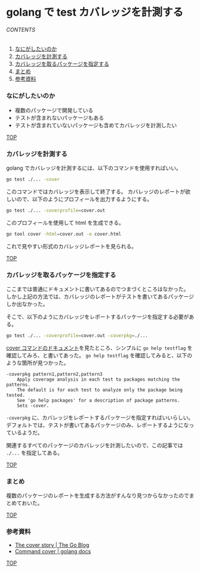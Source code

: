 # golang で test カバレッジを計測する
<a id="top"></a>

###### CONTENTS

1. [なにがしたいのか](#purpose)
1. [カバレッジを計測する](#cover)
1. [カバレッジを取るパッケージを指定する](#coverpkg)
1. [まとめ](#postscript)
1. [参考資料](#reference)


<a id="purpose"></a>
### なにがしたいのか

- 複数のパッケージで開発している
- テストが含まれないパッケージもある
- テストが含まれていないパッケージも含めてカバレッジを計測したい


[TOP](#top)
<a id="cover"></a>
### カバレッジを計測する

golang でカバレッジを計測するには、以下のコマンドを使用すればいい。

```bash
go test ./... -cover
```

このコマンドではカバレッジを表示して終了する。
カバレッジのレポートが欲しいので、以下のようにプロフィールを出力するようにする。

```bash
go test ./... -coverprofile=cover.out
```

このプロフィールを使用して html を生成できる。

```bash
go tool cover -html=cover.out -o cover.html
```

これで見やすい形式のカバレッジレポートを見られる。


[TOP](#top)
<a id="coverpkg"></a>
### カバレッジを取るパッケージを指定する

ここまでは普通にドキュメントに書いてあるのでつまづくところはなかった。
しかし上記の方法では、カバレッジのレポートがテストを書いてあるパッケージしか出なかった。

そこで、以下のようにカバレッジをレポートするパッケージを指定する必要がある。

```bash
go test ./... -coverprofile=cover.out -coverpkg=./...
```

[cover コマンドのドキュメント](https://golang.org/cmd/cover/)を見たところ、シンプルに `go help testflag` を確認してみろ、と書いてあった。
`go help testflag` を確認してみると、以下のような箇所が見つかった。

```text
-coverpkg pattern1,pattern2,pattern3
    Apply coverage analysis in each test to packages matching the patterns.
    The default is for each test to analyze only the package being tested.
    See 'go help packages' for a description of package patterns.
    Sets -cover.
```

`-coverpkg` に、カバレッジをレポートするパッケージを指定すればいいらしい。
デフォルトでは、テストが書いてあるパッケージのみ、レポートするようになっているようだ。

関連するすべてのパッケージのカバレッジを計測したいので、この記事では `./...` を指定してある。


[TOP](#top)
<a id="postscript"></a>
### まとめ

複数のパッケージのレポートを生成する方法がすんなり見つからなかったのでまとめておいた。


[TOP](#top)
<a id="reference"></a>
### 参考資料

- [The cover story | The Go Blog](https://blog.golang.org/cover)
- [Command cover | golang docs](https://golang.org/cmd/cover/)


[TOP](#top)
